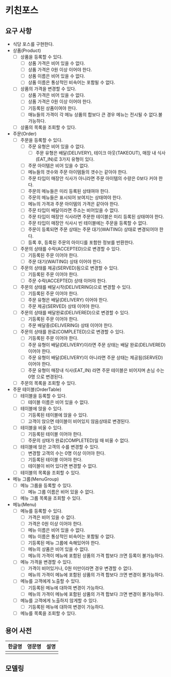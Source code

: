 # 키친포스

## 요구 사항
- 식당 포스를 구현한다.
- 상품(Product)
  - [ ] 상품을 등록할 수 있다.
    - [ ] 상품 가격은 비어 있을 수 없다.
    - [ ] 상품 가격은 0원 이상 이어야 한다.
    - [ ] 상품 이름은 비어 있을 수 없다.
    - [ ] 상품 이름은 통상적인 비속어는 포함될 수 없다.
  - [ ] 상품의 가격을 변경할 수 있다.
    - [ ] 상품 가격은 비어 있을 수 없다.
    - [ ] 상품 가격은 0원 이상 이어야 한다.
    - [ ] 기등록된 상품이여야 한다.
    - [ ] 매뉴들의 가격이 각 메뉴 상품의 합보다 큰 경우 메뉴는 전시될 수 없다.불가능하다.
  - [ ] 상품의 목록을 조회할 수 있다.
- 주문(Order)
  - [ ] 주문을 등록할 수 있다.
    - [ ] 주문 유형은 비어 있을 수 없다.
      - [ ] 주문 유형은 배달(DELIVERY), 테이크 아웃(TAKEOUT), 매장 내 식사(EAT_IN)로 3가지 유형이 있다.
    - [ ] 주문 아이템은 비어 있을 수 없다.
    - [ ] 메뉴들의 갯수와 주문 아이템들의 갯수는 같아야 한다.
    - [ ] 주문 타입이 매장안 식사가 아니라면 주문 아이템의 수량은 0보다 커야 한다.
    - [ ] 주문의 메뉴들은 미리 등록된 상태여야 한다.
    - [ ] 주문의 메뉴들은 표시되어 보여지는 상태여야 한다.
    - [ ] 메뉴의 가격과 주문 아이템의 가격은 같아야 한다.
    - [ ] 주문 타입이 배달이라면 주소는 비어있을 수 없다.
    - [ ] 주문 타입이 매장안 식사라면 주문한 테이블은 미리 등록된 상태여야 한다.
    - [ ] 주문 타입이 매장안 식사시 빈 테이블에는 주문을 등록할 수 없다.
    - [ ] 주문이 등록되면 주문 상태는 주문 대기(WAITING) 상태로 변경되어야 한다.
    - [ ] 등록 후, 등록된 주문의 아이디를 포함한 정보를 반환한다.
  - [ ] 주문의 상태를 수락(ACCEPTED)으로 변경할 수 있다.
    - [ ] 기등록된 주문 이어야 한다.
    - [ ] 주문 대기(WAITING) 상태 이어야 한다.
  - [ ] 주문의 상태를 제공(SERVED)됨으로 변경할 수 있다.
    - [ ] 기등록된 주문 이어야 한다.
    - [ ] 주문 수락(ACCEPTED) 상태 이어야 한다.
  - [ ] 주문의 상태를 배달시작(DELIVERING)으로 변경할 수 있다.
    - [ ] 기등록된 주문 이어야 한다.
    - [ ] 주문 유형은 배달(DELIVERY) 이어야 한다.
    - [ ] 주문 제공(SERVED) 상태 이어야 한다. 
  - [ ] 주문의 상태를 배달완료(DELIVERED)으로 변경할 수 있다.
    - [ ] 기등록된 주문 이어야 한다.
    - [ ] 주문 배달중(DELIVERING) 상태 이어야 한다.
  - [ ] 주문의 상태를 완료(COMPLETED)으로 변경할 수 있다.
    - [ ] 기등록된 주문 이어야 한다.
    - [ ] 주문 유형이 배달(DELIVERY)이라면 주문 상태는 배달 완료(DELIVERED) 이어야 한다.
    - [ ] 주문 유형이 배달(DELIVERY)이 아니라면 주문 상태는 제공됨(SERVED) 이어야 한다.
    - [ ] 주문 유형이 매장내 식사(EAT_IN) 라면 주문 테이블은 비어지며 손님 수는 0명 으로 변경된다.
  - [ ] 주문의 목록을 조회할 수 있다.
- 주문 테이블(OrderTable)
  - [ ] 테이블을 등록할 수 있다.
    - [ ] 테이블 이름은 비어 있을 수 없다.
  - [ ] 테이블에 앉을 수 있다.
    - [ ] 기등록된 테이블에 앉을 수 있다.
    - [ ] 고객이 앉으면 테이블이 비어있지 않음상태로 변경된다.
  - [ ] 테이블을 비울 수 있다.
    - [ ] 기등록된 테이블 이어야 한다.
    - [ ] 주문의 상태가 완료(COMPLETED)일 때 비울 수 없다.
  - [ ] 테이블에 앉은 고객의 수를 변경할 수 있다.
    - [ ] 변경할 고객의 수는 0명 이상 이어야 한다.
    - [ ] 기등록된 테이블 이어야 한다.
    - [ ] 테이블이 비어 있다면 변경할 수 없다.
  - [ ] 테이블의 목록을 조회할 수 있다.
- 메뉴 그룹(MenuGroup)
  - [ ] 메뉴 그룹을 등록할 수 있다.
    - [ ] 메뉴 그룹 이름은 비어 있을 수 없다.
  - [ ] 메뉴 그룹 목록을 조회할 수 있다.
- 메뉴(Menu)
  - [ ] 메뉴를 등록할 수 있다.
    - [ ] 가격은 비어 있을 수 없다.
    - [ ] 가격은 0원 이상 이어야 한다.
    - [ ] 메뉴 이름은 비어 있을 수 없다.
    - [ ] 메뉴 이름은 통상적인 비속어는 포함될 수 없다.
    - [ ] 기등록된 메뉴 그룹에 속해있어야 한다.
    - [ ] 메뉴의 상품은 비어 있을 수 없다.
    - [ ] 메뉴의 가격이 메뉴에 포함된 상품의 가격 합보다 크면 등록이 불가능하다.
  - [ ] 메뉴 가격을 변경할 수 있다.
    - [ ] 가격이 비어있거나, 0원 미만이라면 경우 변경할 수 없다.
    - [ ] 메뉴의 가격이 메뉴에 포함된 상품의 가격 합보다 크면 변경이 불가능하다. 
  - [ ] 메뉴를 고객에게 노출할 수 있다.
    - [ ] 기등록된 메뉴에 대하여 변경이 가능하다.
    - [ ] 메뉴의 가격이 메뉴에 포함된 상품의 가격 합보다 크면 변경이 불가능하다.
  - [ ] 메뉴를 고객에게 노출하지 않게할 수 있다.
    - [ ] 기등록된 메뉴에 대하여 변경이 가능하다.
  - [ ] 메뉴를 목록을 조회할 수 있다.

## 용어 사전

| 한글명 | 영문명 | 설명 |
| --- | --- | --- |
|  |  |  |

## 모델링
